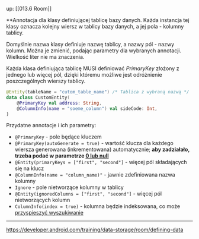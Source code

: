 up: [[013.6 Room]]

**Annotacja dla klasy definiującej tablicę bazy danych. Każda instancja tej klasy oznacza kolejny wiersz w tablicy bazy danych, a jej pola - kolumny tablicy. 

Domyślnie nazwa klasy definiuje nazwę tablicy, a nazwy pól - nazwy kolumn. Można je zmienić, podając parametry dla wybranych annotacji. Wielkość liter nie ma znaczenia.

Każda klasa definiująca tablicę MUSI definiować _PrimaryKey_ złożony z jednego lub więcej pól, dzięki któremu możliwe jest odróżnienie poszczególnych wierszy tablicy.

```kotlin
@Entity(tableName = "cutom_table_name") /* Tablica z wybraną nazwą */
data class CustomEntity(  
    @PrimaryKey val address: String, 
    @ColumnInfo(name = "soeme_column") val sideCode: Int,  
)
```

Przydatne annotacje i ich parametry:
- `@PrimaryKey` - pole będące kluczem
- `@PrimaryKey(autoGenerate = true)` - wartość klucza dla każdego wiersza generowana (inkrementowana) automatycznie; **aby zadziałało, trzeba podać w parametrze [0 lub null](https://developer.android.com/reference/android/arch/persistence/room/PrimaryKey#autogenerate)**
- `@Entity(primaryKeys = ["first", "second"]` - więcej pól składających się na klucz
- `@ColumnInfo(name = "column_name)"` - jawnie zdefiniowana nazwa kolumny
- `Ignore` - pole nietworzące kolumny w tablicy
- `@Entity(ignoredColumns = ["first", "second"]` - więcej pól nietworzących kolumn
- `ColumnInfo(index = true)` - kolumna będzie indeksowana, co może [przyspieszyć wyszukiwanie](https://www.sqlite.org/queryplanner.html)

---
https://developer.android.com/training/data-storage/room/defining-data